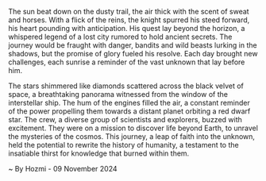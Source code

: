 
The sun beat down on the dusty trail, the air thick with the scent of sweat and horses. With a flick of the reins, the knight spurred his steed forward, his heart pounding with anticipation. His quest lay beyond the horizon, a whispered legend of a lost city rumored to hold ancient secrets. The journey would be fraught with danger, bandits and wild beasts lurking in the shadows, but the promise of glory fueled his resolve. Each day brought new challenges, each sunrise a reminder of the vast unknown that lay before him.

The stars shimmered like diamonds scattered across the black velvet of space, a breathtaking panorama witnessed from the window of the interstellar ship. The hum of the engines filled the air, a constant reminder of the power propelling them towards a distant planet orbiting a red dwarf star. The crew, a diverse group of scientists and explorers, buzzed with excitement. They were on a mission to discover life beyond Earth, to unravel the mysteries of the cosmos. This journey, a leap of faith into the unknown, held the potential to rewrite the history of humanity, a testament to the insatiable thirst for knowledge that burned within them. 

~ By Hozmi - 09 November 2024
